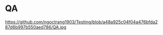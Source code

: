 # QA
https://github.com/ngoctrang1903/Testing/blob/a48a925c04f04a476bfda287d6b997b550aed786/QA.jpg

